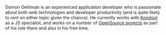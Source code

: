 Damon Oehlman is an experienced application developer who is passionate about both web technologies and developer productivity (and is quite likely to rant on either topic given the chance).  He currently works with [Kondoot](http://kondoot.com/) as a JS specialist, and works on a number of [OpenSource projects](https://github.com/DamonOehlman) as part of his role there and also in his free time.